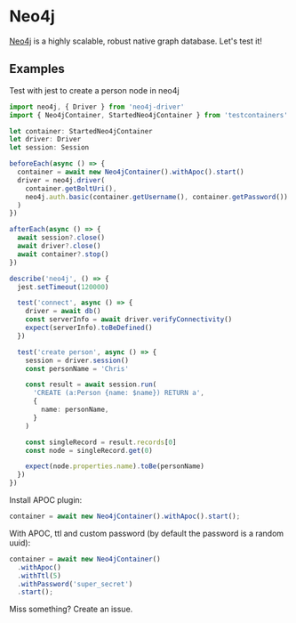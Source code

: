 # Neo4j

[Neo4j](https://neo4j.com/) is a highly scalable, robust native graph database.
Let's test it!

## Examples

Test with jest to create a person node in neo4j

```typescript
import neo4j, { Driver } from 'neo4j-driver'
import { Neo4jContainer, StartedNeo4jContainer } from 'testcontainers'

let container: StartedNeo4jContainer
let driver: Driver
let session: Session

beforeEach(async () => {
  container = await new Neo4jContainer().withApoc().start()
  driver = neo4j.driver(
    container.getBoltUri(),
    neo4j.auth.basic(container.getUsername(), container.getPassword())
  )
})

afterEach(async () => {
  await session?.close()
  await driver?.close()
  await container?.stop()
})

describe('neo4j', () => {
  jest.setTimeout(120000)

  test('connect', async () => {
    driver = await db()
    const serverInfo = await driver.verifyConnectivity()
    expect(serverInfo).toBeDefined()
  })

  test('create person', async () => {
    session = driver.session()
    const personName = 'Chris'

    const result = await session.run(
      'CREATE (a:Person {name: $name}) RETURN a',
      {
        name: personName,
      }
    )

    const singleRecord = result.records[0]
    const node = singleRecord.get(0)

    expect(node.properties.name).toBe(personName)
  })
})

```

Install APOC plugin:

```typescript
container = await new Neo4jContainer().withApoc().start();
  ```

With APOC, ttl and custom password (by default the password is a random uuid):
```typescript
container = await new Neo4jContainer()
  .withApoc()
  .withTtl(5)
  .withPassword('super_secret')
  .start();
```

Miss something? Create an issue.
